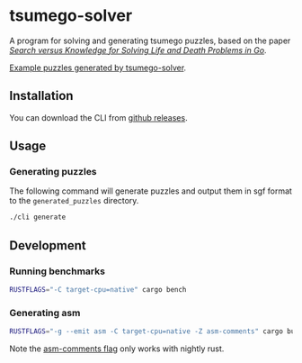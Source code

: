 # tsumego-solver

A program for solving and generating tsumego puzzles, based on the paper [_Search versus Knowledge for Solving Life and Death Problems in Go_](https://www.aaai.org/Papers/AAAI/2005/AAAI05-218.pdf).

[Example puzzles generated by tsumego-solver](https://tsumego-solver-puzzles.s3.eu-west-2.amazonaws.com/generated_puzzles.tar.xz).

## Installation

You can download the CLI from [github releases](https://github.com/cameron-martin/tsumego-solver/releases).

## Usage

### Generating puzzles

The following command will generate puzzles and output them in sgf format to the `generated_puzzles` directory.

```sh
./cli generate
```

## Development

### Running benchmarks

```sh
RUSTFLAGS="-C target-cpu=native" cargo bench
```

### Generating asm

```sh
RUSTFLAGS="-g --emit asm -C target-cpu=native -Z asm-comments" cargo build --release
```

Note the [asm-comments flag](https://github.com/rust-lang/rust/pull/53290) only works with nightly rust.
